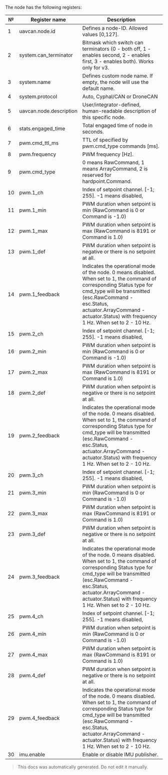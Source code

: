 The node has the following registers:

| №  | Register name           | Description |
| -- | ----------------------- | ----------- |
|  1 | uavcan.node.id          | Defines a node-ID. Allowed values [0,127]. |
|  2 | system.can_terminator   | Bitmask which switch can terminators (0 - both off, 1 - enables second, 2 - enables first, 3 - enables both). Works only for v3. |
|  3 | system.name             | Defines custom node name. If empty, the node will use the default name. |
|  4 | system.protocol         | Auto, Cyphal/CAN or DroneCAN |
|  5 | uavcan.node.description | User/integrator-defined, human-readable description of this specific node. |
|  6 | stats.engaged_time      | Total engaged time of node in seconds. |
|  7 | pwm.cmd_ttl_ms          | TTL of specified by pwm.cmd_type commands [ms]. |
|  8 | pwm.frequency           | PWM frequency [Hz]. |
|  9 | pwm.cmd_type            | 0 means RawCommand, 1 means ArrayCommand, 2 is reserved for hardpoint.Command. |
|  10 | pwm.1_ch                | Index of setpoint channel. [-1; 255]. -1 means disabled, |
|  11 | pwm.1_min               | PWM duration when setpoint is min (RawCommand is 0 or Command is -1.0) |
|  12 | pwm.1_max               | PWM duration when setpoint is max (RawCommand is 8191 or Command is 1.0) |
|  13 | pwm.1_def               | PWM duration when setpoint is negative or there is no setpoint at all. |
|  14 | pwm.1_feedback          | Indicates the operational mode of the node. 0 means disabled. When set to 1, the command of corresponding Status type for cmd_type will be transmitted (esc.RawCommand - esc.Status, actuator.ArrayCommand - actuator.Status) with frequency 1 Hz. When set to 2 - 10 Hz. |
|  15 | pwm.2_ch                | Index of setpoint channel. [-1; 255]. -1 means disabled, |
|  16 | pwm.2_min               | PWM duration when setpoint is min (RawCommand is 0 or Command is -1.0) |
|  17 | pwm.2_max               | PWM duration when setpoint is max (RawCommand is 8191 or Command is 1.0) |
|  18 | pwm.2_def               | PWM duration when setpoint is negative or there is no setpoint at all. |
|  19 | pwm.2_feedback          | Indicates the operational mode of the node. 0 means disabled. When set to 1, the command of corresponding Status type for cmd_type will be transmitted (esc.RawCommand - esc.Status, actuator.ArrayCommand - actuator.Status) with frequency 1 Hz. When set to 2 - 10 Hz. |
|  20 | pwm.3_ch                | Index of setpoint channel. [-1; 255]. -1 means disabled, |
|  21 | pwm.3_min               | PWM duration when setpoint is min (RawCommand is 0 or Command is -1.0) |
|  22 | pwm.3_max               | PWM duration when setpoint is max (RawCommand is 8191 or Command is 1.0) |
|  23 | pwm.3_def               | PWM duration when setpoint is negative or there is no setpoint at all. |
|  24 | pwm.3_feedback          | Indicates the operational mode of the node. 0 means disabled. When set to 1, the command of corresponding Status type for cmd_type will be transmitted (esc.RawCommand - esc.Status, actuator.ArrayCommand - actuator.Status) with frequency 1 Hz. When set to 2 - 10 Hz. |
|  25 | pwm.4_ch                | Index of setpoint channel. [-1; 255]. -1 means disabled, |
|  26 | pwm.4_min               | PWM duration when setpoint is min (RawCommand is 0 or Command is -1.0) |
|  27 | pwm.4_max               | PWM duration when setpoint is max (RawCommand is 8191 or Command is 1.0) |
|  28 | pwm.4_def               | PWM duration when setpoint is negative or there is no setpoint at all. |
|  29 | pwm.4_feedback          | Indicates the operational mode of the node. 0 means disabled. When set to 1, the command of corresponding Status type for cmd_type will be transmitted (esc.RawCommand - esc.Status, actuator.ArrayCommand - actuator.Status) with frequency 1 Hz. When set to 2 - 10 Hz. |
|  30 | imu.enable              | Enable or disable IMU publisher. |

> This docs was automatically generated. Do not edit it manually.

